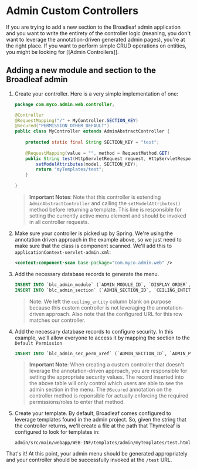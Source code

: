 # Admin Custom Controllers

If you are trying to add a new section to the Broadleaf admin application and you want to write the entirety of the controller logic (meaning, you don't want to leverage the annotation-driven generated admin pages), you're at the right place. If you want to perform simple CRUD operations on entities, you might be looking for [[Admin Controllers]].

## Adding a new module and section to the Broadleaf admin

1. Create your controller. Here is a very simple implementation of one:

    ```java
    package com.myco.admin.web.controller;

    @Controller
    @RequestMapping("/" + MyController.SECTION_KEY)
    @Secured("PERMISSION_OTHER_DEFAULT")
    public class MyController extends AdminAbstractController {
        
        protected static final String SECTION_KEY = "test";
        
        @RequestMapping(value = "", method = RequestMethod.GET)
        public String test(HttpServletRequest request, HttpServletResponse response, Model model) throws Exception {
            setModelAttributes(model, SECTION_KEY);
            return "myTemplates/test";
        }
            
    }
    ```

    > **Important Notes**: Note that this controller is extending `AdminAbstractController` and calling the `setModelAttributes()` method before returning a template. This line is responsible for setting the currently active menu element and should be invoked in all controller requests.

2. Make sure your controller is picked up by Spring. We're using the annotation driven approach in the example above, so we just need to make sure that the class is component scanned. We'll add this to `applicationContext-servlet-admin.xml`:

    ```xml
    <context:component-scan base-package="com.myco.admin.web" />
    ```

3. Add the necessary database records to generate the menu.

    ```sql
    INSERT INTO `blc_admin_module` (`ADMIN_MODULE_ID`, `DISPLAY_ORDER`, `ICON`, `MODULE_KEY`, `NAME`) VALUES (1, 7, 'icon-barcode', 'MyCustomModule', 'My Custom Module');
    INSERT INTO `blc_admin_section` (`ADMIN_SECTION_ID`, `CEILING_ENTITY`, `DISPLAY_CONTROLLER`, `DISPLAY_ORDER`, `NAME`, `SECTION_KEY`, `URL`, `USE_DEFAULT_HANDLER`, `ADMIN_MODULE_ID`) VALUES (1, NULL, NULL, 1000, 'My Custom Section', 'MyCustomSection', '/test', NULL, 1);
    ```

    > Note: We left the `ceiling_entity` column blank on purpose because this custom controller is not leveraging the annotation-driven approach. Also note that the configured URL for this row matches our controller.

4. Add the necessary database records to configure security. In this example, we'll allow everyone to access it by mapping the section to the `Default Permission`

    ```sql
    INSERT INTO `blc_admin_sec_perm_xref` (`ADMIN_SECTION_ID`, `ADMIN_PERMISSION_ID`) VALUES (1, -1);
    ```

    > **Important Note**: When creating a custom controller that doesn't leverage the annotation-driven approach, you are responsible for setting the appropriate security values. The record inserted into the above table will only control which users are able to see the admin section in the menu. The `@Secured` annotation on the controller method is reponsible for actually enforcing the required permissions/roles to enter that method.

5. Create your template. By default, Broadleaf comes configured to leverage templates found in the admin project. So, given the string that the controller returns, we'll create a file at the path that Thymeleaf is configured to look for templates in:

    ```text
    admin/src/main/webapp/WEB-INF/templates/admin/myTemplates/test.html
    ```

That's it! At this point, your admin menu should be generated appropriately and your controller should be successfully invoked at the `/test` URL.

